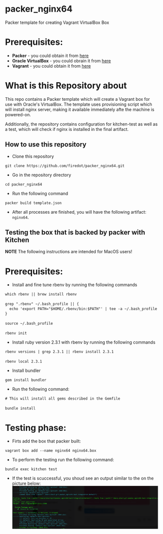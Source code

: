 # packer_nginx64
Packer template for creating Vagrant VirtualBox Box

# Prerequisites: 

* **Packer** - you could obtain it from [here](https://www.packer.io/downloads.html)
* **Oracle VirtualBox** - you could obrain it from [here](https://www.virtualbox.org/wiki/Downloads)
* **Vagrant** - you could obtain it from [here](https://www.vagrantup.com/downloads.html)

# What is this Repository about

This repo contains a Packer template which will create a Vagrant box for use with Oracle's VirtualBox. 
The template uses provisioning script which will install nginx server, making it available immediately afte the machine is powered-on. 

Additionally, the repository contains configuration for kitchen-test as well as a test, which will check if nginx is installed in the final artifact. 

## How to use this repository

- Clone this repository

```
git clone https://github.com/firedot/packer_nginx64.git
```

- Go in the repository directory

```
cd packer_nginx64
```

- Run the following command

```
packer build template.json
```
- After all processes are finished, you will have the following artifact: ```nginx64```. 

## Testing the box that is backed by packer with Kitchen

**NOTE** The following instructions are intended for MacOS users!

# Prerequisites: 

 * Install and fine tune rbenv by running the following commands
   
```
which rbenv || brew install rbenv

grep ".rbenv" ~/.bash_profile || {
  echo 'export PATH="$HOME/.rbenv/bin:$PATH"' | tee -a ~/.bash_profile
}

source ~/.bash_profile

rbenv init
```
 * Install ruby version 2.3.1 with rbenv by running the following commands

```
rbenv versions | grep 2.3.1 || rbenv install 2.3.1

rbenv local 2.3.1

```

 * Install bundler
 
 ```
 gem install bundler
 ```
 * Run the following command: 
 
 ```
 # This will install all gems described in the Gemfile
 
 bundle install
 ```

# Testing phase: 

- Firts add the box that packer built: 

```
vagrant box add --name nginx64 nginx64.box
```

- To perform the testing run the following command: 

``` 
bundle exec kitchen test
```

- If the test is scuccessful, you shoud see an output similar to the on the picture below: 
![Alt text](pics/Success.png?raw=true "Successful test")
